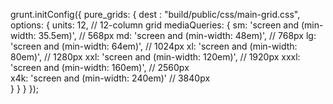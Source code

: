 grunt.initConfig({
    pure_grids: {
        dest : "build/public/css/main-grid.css",
        options: {
            units: 12, // 12-column grid
            mediaQueries: {
                sm: 'screen and (min-width: 35.5em)', // 568px
                md: 'screen and (min-width: 48em)',   // 768px
                lg: 'screen and (min-width: 64em)',   // 1024px
                xl: 'screen and (min-width: 80em)',   // 1280px
                xxl: 'screen and (min-width: 120em)',  // 1920px
                xxxl: 'screen and (min-width: 160em)',  // 2560px                                    
                x4k: 'screen and (min-width: 240em)'  // 3840px                                    
            }
        }
    }
});